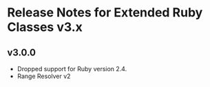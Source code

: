# Release Notes for Extended Ruby Classes v3.x

## v3.0.0

- Dropped support for Ruby version 2.4.
- Range Resolver v2
